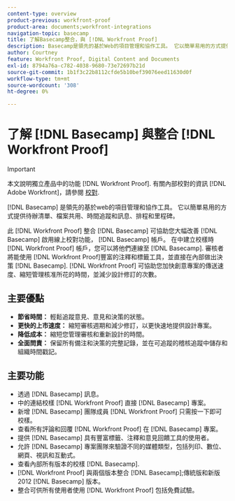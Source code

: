 ```yaml
---
content-type: overview
product-previous: workfront-proof
product-area: documents;workfront-integrations
navigation-topic: basecamp
title: 了解Basecamp整合，與 [!DNL Workfront Proof]
description: Basecamp是領先的基於Web的項目管理和協作工具。 它以簡單易用的方式提供待辦清單、檔案共用、時間追蹤和訊息、排程和里程碑。
author: Courtney
feature: Workfront Proof, Digital Content and Documents
exl-id: 8794a76a-c782-4038-9680-73e72697b21d
source-git-commit: 1b1f3c22b8112cfde5b10bef39076eed11630d0f
workflow-type: tm+mt
source-wordcount: '308'
ht-degree: 0%

---
```


# 了解 [!DNL Basecamp] 與整合 [!DNL Workfront Proof]

>[!IMPORTANT]
>
>本文說明獨立產品中的功能 [!DNL Workfront Proof]. 有關內部校對的資訊 [!DNL Adobe Workfront]，請參閱 [校對](../../../review-and-approve-work/proofing/proofing.md).

[!DNL Basecamp] 是領先的基於web的項目管理和協作工具。 它以簡單易用的方式提供待辦清單、檔案共用、時間追蹤和訊息、排程和里程碑。

此 [!DNL Workfront Proof] 整合 [!DNL Basecamp] 可協助您大幅改善 [!DNL Basecamp] 啟用線上校對功能， [!DNL Basecamp] 帳戶。 在中建立校樣時 [!DNL Workfront Proof] 帳戶，您可以將他們連線至 [!DNL Basecamp]. 審核者將能使用 [!DNL Workfront Proof]豐富的注釋和標籤工具，並直接在內部做出決策 [!DNL Basecamp]. [!DNL Workfront Proof] 可協助您加快創意專案的傳送速度、縮短管理核准所花的時間，並減少設計修訂的次數。

## 主要優點

* **節省時間：** 輕鬆追蹤意見、意見和決策的狀態。
* **更快的上市速度：** 縮短審核週期和減少修訂，以更快速地提供設計專案。
* **降低成本：** 縮短您管理審核和重新設計的時間。
* **全面問責：** 保留所有備注和決策的完整記錄，並在可追蹤的稽核追蹤中儲存和組織時間戳記。

## 主要功能

* 透過 [!DNL Basecamp] 訊息。
* 中的連結校樣 [!DNL Workfront Proof] 直接 [!DNL Basecamp] 專案。
* 新增 [!DNL Basecamp] 團隊成員 [!DNL Workfront Proof] 只需按一下即可校樣。
* 查看所有評論和回覆 [!DNL Workfront Proof] 在 [!DNL Basecamp] 專案。
* 提供 [!DNL Basecamp] 具有豐富標籤、注釋和意見回饋工具的使用者。
* 允許 [!DNL Basecamp] 專案團隊來驗證不同的媒體類型，包括列印、數位、網頁、視訊和互動式。
* 查看內部所有版本的校樣 [!DNL Basecamp].
* [!DNL Workfront Proof] 與兩個版本整合 [!DNL Basecamp];傳統版和新版2012 [!DNL Basecamp] 版本。
* 整合可供所有使用者使用 [!DNL Workfront Proof] 包括免費試驗。
